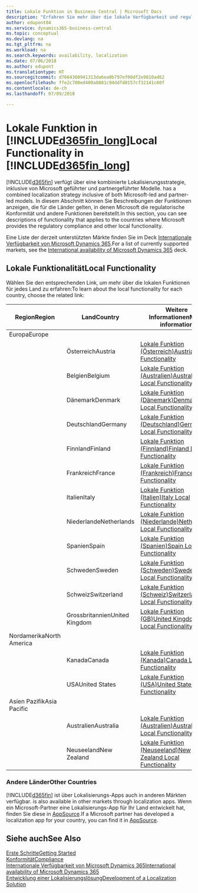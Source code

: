 ```yaml
---
title: Lokale Funktion in Business Central | Microsoft Docs
description: "Erfahren Sie mehr über die lokale Verfügbarkeit und regulatorischen Konformität von Dynamics 365 Business Central."
author: edupont04
ms.service: dynamics365-business-central
ms.topic: conceptual
ms.devlang: na
ms.tgt_pltfrm: na
ms.workload: na
ms.search.keywords: availability, localization
ms.date: 07/06/2018
ms.author: edupont
ms.translationtype: HT
ms.sourcegitcommit: d7664360941313da6ea0b797ef00df2e9810ad62
ms.openlocfilehash: ffe2c700ed409a0881c94ddfd0157cf32141c60f
ms.contentlocale: de-ch
ms.lasthandoff: 07/09/2018

---
```

# <a name="local-functionality-in-included365finlongincludesd365finlongmdmd"></a><span data-ttu-id="38b2e-103">Lokale Funktion in [!INCLUDE[d365fin_long](includes/d365fin_long_md.md)]</span><span class="sxs-lookup"><span data-stu-id="38b2e-103">Local Functionality in [!INCLUDE[d365fin_long](includes/d365fin_long_md.md)]</span></span>
[!INCLUDE[d365fin](includes/d365fin_md.md)]<span data-ttu-id="38b2e-104"> verfügt über eine kombinierte Lokalisierungsstrategie, inklusive von Microsoft geführter und partnergeführter Modelle.</span><span class="sxs-lookup"><span data-stu-id="38b2e-104"> has a combined localization strategy inclusive of both Microsoft-led and partner-led models.</span></span> <span data-ttu-id="38b2e-105">In diesem Abschnitt können Sie Beschreibungen der Funktionen anzeigen, die für die Länder gelten, in denen Microsoft die regulatorische Konformität und andere Funktionen bereitstellt.</span><span class="sxs-lookup"><span data-stu-id="38b2e-105">In this section, you can see descriptions of functionality that applies to the countries where Microsoft provides the regulatory compliance and other local functionality.</span></span>  

<span data-ttu-id="38b2e-106">Eine Liste der derzeit unterstützten Märkte finden Sie im Deck [Internationale Verfügbarkeit von Microsoft Dynamics 365](https://docs.microsoft.com/en-us/dynamics365/get-started/availability).</span><span class="sxs-lookup"><span data-stu-id="38b2e-106">For a list of currently supported markets, see the [International availability of Microsoft Dynamics 365](https://docs.microsoft.com/en-us/dynamics365/get-started/availability) deck.</span></span>  

## <a name="local-functionality"></a><span data-ttu-id="38b2e-107">Lokale Funktionalität</span><span class="sxs-lookup"><span data-stu-id="38b2e-107">Local Functionality</span></span>
<span data-ttu-id="38b2e-108">Wählen Sie den entsprechenden Link, um mehr über die lokalen Funktionen für jedes Land zu erfahren:</span><span class="sxs-lookup"><span data-stu-id="38b2e-108">To learn about the local functionality for each country, choose the related link:</span></span>

| <span data-ttu-id="38b2e-109">Region</span><span class="sxs-lookup"><span data-stu-id="38b2e-109">Region</span></span> | <span data-ttu-id="38b2e-110">Land</span><span class="sxs-lookup"><span data-stu-id="38b2e-110">Country</span></span> | <span data-ttu-id="38b2e-111">Weitere Informationen</span><span class="sxs-lookup"><span data-stu-id="38b2e-111">More information</span></span> |
| --- | --- |--- |
| <span data-ttu-id="38b2e-112">Europa</span><span class="sxs-lookup"><span data-stu-id="38b2e-112">Europe</span></span> |  | |
|        | <span data-ttu-id="38b2e-113">Österreich</span><span class="sxs-lookup"><span data-stu-id="38b2e-113">Austria</span></span> | [<span data-ttu-id="38b2e-114">Lokale Funktion (Österreich)</span><span class="sxs-lookup"><span data-stu-id="38b2e-114">Austria Local Functionality</span></span>](localfunctionality/austria/austria-local-functionality.md) |
|        | <span data-ttu-id="38b2e-115">Belgien</span><span class="sxs-lookup"><span data-stu-id="38b2e-115">Belgium</span></span> |  [<span data-ttu-id="38b2e-116">Lokale Funktion (Australien)</span><span class="sxs-lookup"><span data-stu-id="38b2e-116">Australia Local Functionality</span></span>](localfunctionality/belgium/belgium-local-functionality.md) |
|        | <span data-ttu-id="38b2e-117">Dänemark</span><span class="sxs-lookup"><span data-stu-id="38b2e-117">Denmark</span></span> | [<span data-ttu-id="38b2e-118">Lokale Funktion (Dänemark)</span><span class="sxs-lookup"><span data-stu-id="38b2e-118">Denmark Local Functionality</span></span>](localfunctionality/denmark/denmark-local-functionality.md) |
|        | <span data-ttu-id="38b2e-119">Deutschland</span><span class="sxs-lookup"><span data-stu-id="38b2e-119">Germany</span></span> | [<span data-ttu-id="38b2e-120">Lokale Funktion (Deutschland)</span><span class="sxs-lookup"><span data-stu-id="38b2e-120">Germany Local Functionality</span></span>](localfunctionality/germany/germany-local-functionality.md) |
|        | <span data-ttu-id="38b2e-121">Finnland</span><span class="sxs-lookup"><span data-stu-id="38b2e-121">Finland</span></span> | [<span data-ttu-id="38b2e-122">Lokale Funktion (Finnland)</span><span class="sxs-lookup"><span data-stu-id="38b2e-122">Finland Local Functionality</span></span>](localfunctionality/finland/finland-local-functionality.md) |
|        | <span data-ttu-id="38b2e-123">Frankreich</span><span class="sxs-lookup"><span data-stu-id="38b2e-123">France</span></span> | [<span data-ttu-id="38b2e-124">Lokale Funktion (Frankreich)</span><span class="sxs-lookup"><span data-stu-id="38b2e-124">France Local Functionality</span></span>](localfunctionality/france/france-local-functionality.md) |
|        | <span data-ttu-id="38b2e-125">Italien</span><span class="sxs-lookup"><span data-stu-id="38b2e-125">Italy</span></span> | [<span data-ttu-id="38b2e-126">Lokale Funktion (Italien)</span><span class="sxs-lookup"><span data-stu-id="38b2e-126">Italy Local Functionality</span></span>](localfunctionality/italy/italy-local-functionality.md) |
|        | <span data-ttu-id="38b2e-127">Niederlande</span><span class="sxs-lookup"><span data-stu-id="38b2e-127">Netherlands</span></span> | [<span data-ttu-id="38b2e-128">Lokale Funktion (Niederlande)</span><span class="sxs-lookup"><span data-stu-id="38b2e-128">Netherlands Local Functionality</span></span>](localfunctionality/netherlands/netherlands-local-functionality.md) |
|        | <span data-ttu-id="38b2e-129">Spanien</span><span class="sxs-lookup"><span data-stu-id="38b2e-129">Spain</span></span> | [<span data-ttu-id="38b2e-130">Lokale Funktion (Spanien)</span><span class="sxs-lookup"><span data-stu-id="38b2e-130">Spain Local Functionality</span></span>](localfunctionality/spain/spain-local-functionality.md) |
|        | <span data-ttu-id="38b2e-131">Schweden</span><span class="sxs-lookup"><span data-stu-id="38b2e-131">Sweden</span></span> | [<span data-ttu-id="38b2e-132">Lokale Funktion (Schweden)</span><span class="sxs-lookup"><span data-stu-id="38b2e-132">Sweden Local Functionality</span></span>](localfunctionality/sweden/sweden-local-functionality.md) |
|        | <span data-ttu-id="38b2e-133">Schweiz</span><span class="sxs-lookup"><span data-stu-id="38b2e-133">Switzerland</span></span> | [<span data-ttu-id="38b2e-134">Lokale Funktion (Schweiz)</span><span class="sxs-lookup"><span data-stu-id="38b2e-134">Switzerland Local Functionality</span></span>](localfunctionality/switzerland/switzerland-local-functionality.md) |
|        | <span data-ttu-id="38b2e-135">Grossbritannien</span><span class="sxs-lookup"><span data-stu-id="38b2e-135">United Kingdom</span></span> | [<span data-ttu-id="38b2e-136">Lokale Funktion (GB)</span><span class="sxs-lookup"><span data-stu-id="38b2e-136">United Kingdom Local Functionality</span></span>](localfunctionality/unitedkingdom/united-kingdom-local-functionality.md) |
| <span data-ttu-id="38b2e-137">Nordamerika</span><span class="sxs-lookup"><span data-stu-id="38b2e-137">North America</span></span> |       |  |
|               | <span data-ttu-id="38b2e-138">Kanada</span><span class="sxs-lookup"><span data-stu-id="38b2e-138">Canada</span></span>|[<span data-ttu-id="38b2e-139">Lokale Funktion (Kanada)</span><span class="sxs-lookup"><span data-stu-id="38b2e-139">Canada Local Functionality</span></span>](localfunctionality/canada/canada-local-functionality.md) |
|               | <span data-ttu-id="38b2e-140">USA</span><span class="sxs-lookup"><span data-stu-id="38b2e-140">United States</span></span>|[<span data-ttu-id="38b2e-141">Lokale Funktion (USA)</span><span class="sxs-lookup"><span data-stu-id="38b2e-141">United States Local Functionality</span></span>](localfunctionality/unitedstates/united-states-local-functionality.md) |
| <span data-ttu-id="38b2e-142">Asien Pazifik</span><span class="sxs-lookup"><span data-stu-id="38b2e-142">Asia Pacific</span></span> |       |  |
|        | <span data-ttu-id="38b2e-143">Australien</span><span class="sxs-lookup"><span data-stu-id="38b2e-143">Australia</span></span> | [<span data-ttu-id="38b2e-144">Lokale Funktion (Australien)</span><span class="sxs-lookup"><span data-stu-id="38b2e-144">Australia Local Functionality</span></span>](localfunctionality/australia/australia-local-functionality.md) |
|        | <span data-ttu-id="38b2e-145">Neuseeland</span><span class="sxs-lookup"><span data-stu-id="38b2e-145">New Zealand</span></span> | [<span data-ttu-id="38b2e-146">Lokale Funktion (Neuseeland)</span><span class="sxs-lookup"><span data-stu-id="38b2e-146">New Zealand Local Functionality</span></span>](localfunctionality/newzealand/new-zealand-local-functionality.md) |

### <a name="other-countries"></a><span data-ttu-id="38b2e-147">Andere Länder</span><span class="sxs-lookup"><span data-stu-id="38b2e-147">Other Countries</span></span>
[!INCLUDE[d365fin](includes/d365fin_md.md)]<span data-ttu-id="38b2e-148"> ist über Lokalisierungs-Apps auch in anderen Märkten verfügbar.</span><span class="sxs-lookup"><span data-stu-id="38b2e-148"> is also available in other markets through localization apps.</span></span> <span data-ttu-id="38b2e-149">Wenn ein Microsoft-Partner eine Lokalisierungs-App für Ihr Land entwickelt hat, finden Sie diese in [AppSource](https://appsource.microsoft.com/en-us/product/dynamics-365-business-central/).</span><span class="sxs-lookup"><span data-stu-id="38b2e-149">If a Microsoft partner has developed a localization app for your country, you can find it in [AppSource](https://appsource.microsoft.com/en-us/product/dynamics-365-business-central/).</span></span>

## <a name="see-also"></a><span data-ttu-id="38b2e-150">Siehe auch</span><span class="sxs-lookup"><span data-stu-id="38b2e-150">See Also</span></span>
[<span data-ttu-id="38b2e-151">Erste Schritte</span><span class="sxs-lookup"><span data-stu-id="38b2e-151">Getting Started</span></span>](product-get-started.md)  
[<span data-ttu-id="38b2e-152">Konformität</span><span class="sxs-lookup"><span data-stu-id="38b2e-152">Compliance</span></span>](compliance/compliance-overview.md)  
[<span data-ttu-id="38b2e-153">Internationale Verfügbarkeit von Microsoft Dynamics 365</span><span class="sxs-lookup"><span data-stu-id="38b2e-153">International availability of Microsoft Dynamics 365</span></span>](https://docs.microsoft.com/en-us/dynamics365/get-started/availability)  
[<span data-ttu-id="38b2e-154">Entwicklung einer Lokalisierungslösung</span><span class="sxs-lookup"><span data-stu-id="38b2e-154">Development of a Localization Solution</span></span>](/dynamics365/business-central/dev-itpro/developer/readiness/readiness-develop-localization)  

